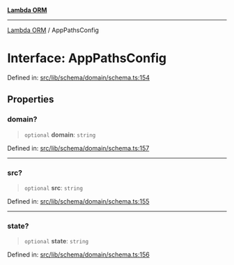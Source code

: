 [**Lambda ORM**](../README.md)

***

[Lambda ORM](../README.md) / AppPathsConfig

# Interface: AppPathsConfig

Defined in: [src/lib/schema/domain/schema.ts:154](https://github.com/lambda-orm/lambdaorm-base/blob/54d568062b637a6aed5442a048b140146d1f573b/src/lib/schema/domain/schema.ts#L154)

## Properties

### domain?

> `optional` **domain**: `string`

Defined in: [src/lib/schema/domain/schema.ts:157](https://github.com/lambda-orm/lambdaorm-base/blob/54d568062b637a6aed5442a048b140146d1f573b/src/lib/schema/domain/schema.ts#L157)

***

### src?

> `optional` **src**: `string`

Defined in: [src/lib/schema/domain/schema.ts:155](https://github.com/lambda-orm/lambdaorm-base/blob/54d568062b637a6aed5442a048b140146d1f573b/src/lib/schema/domain/schema.ts#L155)

***

### state?

> `optional` **state**: `string`

Defined in: [src/lib/schema/domain/schema.ts:156](https://github.com/lambda-orm/lambdaorm-base/blob/54d568062b637a6aed5442a048b140146d1f573b/src/lib/schema/domain/schema.ts#L156)
